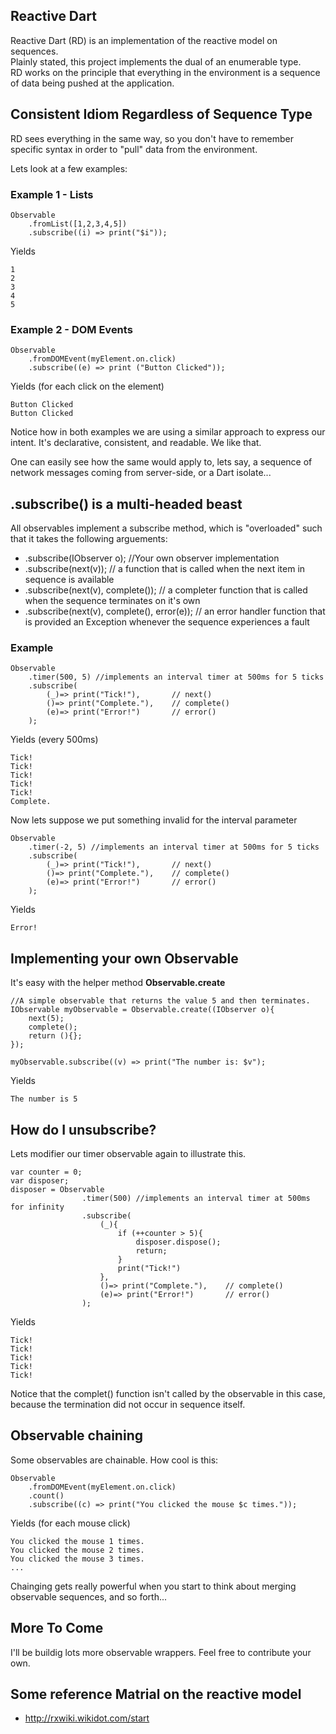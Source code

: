 ## Reactive Dart
Reactive Dart (RD) is an implementation of the reactive model on sequences.  
Plainly stated, this project implements the dual of an enumerable type.  
RD works on the principle that everything in the environment is a sequence
of data being pushed at the application.

## Consistent Idiom Regardless of Sequence Type
RD sees everything in the same way, so you don't have to remember specific
syntax in order to "pull" data from the environment.

Lets look at a few examples:

### Example 1 - Lists
    Observable
		.fromList([1,2,3,4,5])
		.subscribe((i) => print("$i"));

Yields

    1
	2
	3
	4
	5

### Example 2 - DOM Events
	Observable
		.fromDOMEvent(myElement.on.click)
		.subscribe((e) => print ("Button Clicked"));

Yields (for each click on the element)

	Button Clicked
	Button Clicked
	
Notice how in both examples we are using a similar approach to express
our intent.  It's declarative, consistent, and readable.  We like that.

One can easily see how the same would apply to, lets say, a sequence of
network messages coming from server-side, or a Dart isolate...

## .subscribe() is a multi-headed beast
All observables implement a subscribe method, which is "overloaded" such
that it takes the following arguements:

* .subscribe(IObserver o); //Your own observer implementation
* .subscribe(next(v)); // a function that is called when the next item in 
sequence is available
* .subscribe(next(v), complete());  // a completer function that is called when
the sequence terminates on it's own
* .subscribe(next(v), complete(), error(e)); // an error handler function that
is provided an Exception whenever the sequence experiences a fault

### Example
	Observable
		.timer(500, 5) //implements an interval timer at 500ms for 5 ticks 
		.subscribe(
			(_)=> print("Tick!"),   	// next() 
			()=> print("Complete."), 	// complete()
			(e)=> print("Error!")		// error()
		);

Yields (every 500ms)

	Tick!
	Tick!
	Tick!
	Tick!
	Tick!
	Complete.
	
Now lets suppose we put something invalid for the interval parameter

	Observable
		.timer(-2, 5) //implements an interval timer at 500ms for 5 ticks 
		.subscribe(
			(_)=> print("Tick!"),   	// next() 
			()=> print("Complete."), 	// complete()
			(e)=> print("Error!")		// error()
		);
		
Yields

	Error!
	

## Implementing your own Observable
It's easy with the helper method **Observable.create**

	//A simple observable that returns the value 5 and then terminates.
	IObservable myObservable = Observable.create((IObserver o){
		next(5);
		complete();
		return (){};
	});
	
	myObservable.subscribe((v) => print("The number is: $v");
	
Yields

	The number is 5
	
## How do I unsubscribe?
Lets modifier our timer observable again to illustrate this.

	var counter = 0;
	var disposer;
	disposer = Observable
					.timer(500) //implements an interval timer at 500ms for infinity 
					.subscribe(
						(_){
							if (++counter > 5){
								disposer.dispose();
								return;
							}
							print("Tick!")
						},
						()=> print("Complete."), 	// complete()
						(e)=> print("Error!")		// error()
					);
					
Yields

	Tick!
	Tick!
	Tick!
	Tick!
	Tick!
	
Notice that the complet() function isn't called by the observable in this case,
because the termination did not occur in sequence itself.

## Observable chaining
Some observables are chainable. How cool is this:

	Observable
		.fromDOMEvent(myElement.on.click)
		.count()
		.subscribe((c) => print("You clicked the mouse $c times."));
		
Yields (for each mouse click)

	You clicked the mouse 1 times.
	You clicked the mouse 2 times.
	You clicked the mouse 3 times.
	...

Chainging gets really powerful when you start to think about merging observable sequences, and so forth...
	
## More To Come
I'll be buildig lots more observable wrappers.  Feel free to contribute your own.
	
## Some reference Matrial on the reactive model
* <http://rxwiki.wikidot.com/start> 

